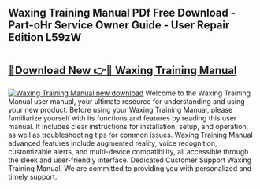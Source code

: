## Waxing Training Manual PDf Free Download - Part-oHr Service Owner Guide - User Repair Edition L59zW

# <h2><a href="http://cf10178.oget.top/?id=Waxing+Training+Manual">🔗Download New 👉🔴 Waxing Training Manual</a></h2>

[![Waxing Training Manual new download](https://i.imgur.com/5g1atiW.png)](http://cf10178.oget.top/?id=Waxing+Training+Manual)
Welcome to the Waxing Training Manual user manual, your ultimate resource for understanding and using your new product. Before using your Waxing Training Manual, please familiarize yourself with its functions and features by reading this user manual. It includes clear instructions for installation, setup, and operation, as well as troubleshooting tips for common issues. Waxing Training Manual advanced features include augmented reality, voice recognition, customizable alerts, and multi-device compatibility, all accessible through the sleek and user-friendly interface. Dedicated Customer Support Waxing Training Manual. We are committed to providing you with personalized and timely support.
